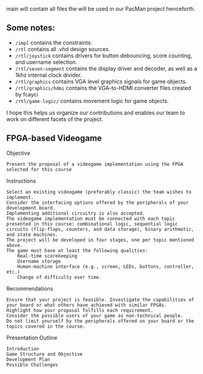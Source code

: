 main will contain all files the will be used in our PacMan project henceforth.

<h2>Some notes: </h2>

- `/impl` contains the constraints.
- `/rtl` contains all .vhd design sources.
- `/rtl/joystick` contains drivers for button debouncing, score counting, and username selection.
- `/rtl/seven-segment` contains the display driver and decoder, as well as a 1khz internal clock divider.
- `/rtl/graphics` contains VGA level graphics signals for game objects.
- `/rtl/graphics/hdmi` contains the VGA-to-HDMI converter files created by fcayci
-  `/rtl/game-logic/` contains movement logic for game objects.

I hope this helps us organize our contributions and enables our team to work on different facets of the project.




<h2> FPGA-based Videogame </h2>
Objective

    Present the proposal of a videogame implementation using the FPGA selected for this course

Instructions 

    Select an existing videogame (preferably classic) the team wishes to implement.
    Consider the interfacing options offered by the peripherals of your development board.
    Implementing additional circuitry is also accepted.
    The videogame implementation must be connected with each topic presented in this course: combinational logic, sequential logic circuits (flip-flops, counters, and data storage), binary arithmetic, and state machines. 
    The project will be developed in four stages, one per topic mentioned above.
    The game must have at least the following qualities:
        Real-time scorekeeping
        Username storage
        Human-machine interface (e.g., screen, LEDs, buttons, controller, etc.)
        Change of difficulty over time.

Recommendations

    Ensure that your project is feasible. Investigate the capabilities of your board or what others have achieved with similar FPGAs.
    Highlight how your proposal fulfills each requirement.
    Consider the possible users of your game as non-technical people.
    Do not limit yourself by the peripherals offered on your board or the topics covered in the course.

Presentation Outline

    Introduction
    Game Structure and Objective
    Development Plan
    Possible Challenges

